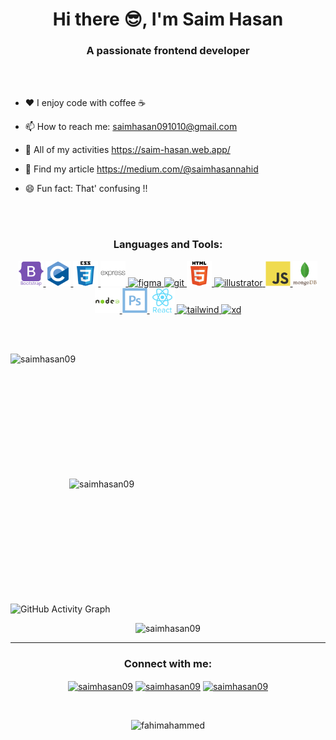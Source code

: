 


<h1 align="center"> Hi there 😎, I'm Saim Hasan</h1>
<h3 align="center"> A passionate frontend developer</h3><br><br>


 - ♥️    I enjoy code with coffee ☕
 
 - 📫  How to reach me: saimhasan091010@gmail.com 
 
 - 🔎  All of my activities https://saim-hasan.web.app/ 
 
 - 📜  Find my article https://medium.com/@saimhasannahid
 
 - 😄  Fun fact: That' confusing !!

<br><br>

<h3 align="center">Languages and Tools:</h3>

<p align="center"> <a href="https://getbootstrap.com" target="_blank" rel="noreferrer"> <img src="https://raw.githubusercontent.com/devicons/devicon/master/icons/bootstrap/bootstrap-plain-wordmark.svg" alt="bootstrap" width="40" height="40"/> </a> <a href="https://www.cprogramming.com/" target="_blank" rel="noreferrer"> <img src="https://raw.githubusercontent.com/devicons/devicon/master/icons/c/c-original.svg" alt="c" width="40" height="40"/> </a> <a href="https://www.w3schools.com/css/" target="_blank" rel="noreferrer"> <img src="https://raw.githubusercontent.com/devicons/devicon/master/icons/css3/css3-original-wordmark.svg" alt="css3" width="40" height="40"/> </a> <a href="https://expressjs.com" target="_blank" rel="noreferrer"> <img src="https://raw.githubusercontent.com/devicons/devicon/master/icons/express/express-original-wordmark.svg" alt="express" width="40" height="40"/> </a> <a href="https://www.figma.com/" target="_blank" rel="noreferrer"> <img src="https://www.vectorlogo.zone/logos/figma/figma-icon.svg" alt="figma" width="40" height="40"/> </a> <a href="https://git-scm.com/" target="_blank" rel="noreferrer"> <img src="https://www.vectorlogo.zone/logos/git-scm/git-scm-icon.svg" alt="git" width="40" height="40"/> </a> <a href="https://www.w3.org/html/" target="_blank" rel="noreferrer"> <img src="https://raw.githubusercontent.com/devicons/devicon/master/icons/html5/html5-original-wordmark.svg" alt="html5" width="40" height="40"/> </a> <a href="https://www.adobe.com/in/products/illustrator.html" target="_blank" rel="noreferrer"> <img src="https://www.vectorlogo.zone/logos/adobe_illustrator/adobe_illustrator-icon.svg" alt="illustrator" width="40" height="40"/> </a> <a href="https://developer.mozilla.org/en-US/docs/Web/JavaScript" target="_blank" rel="noreferrer"> <img src="https://raw.githubusercontent.com/devicons/devicon/master/icons/javascript/javascript-original.svg" alt="javascript" width="40" height="40"/> </a> <a href="https://www.mongodb.com/" target="_blank" rel="noreferrer"> <img src="https://raw.githubusercontent.com/devicons/devicon/master/icons/mongodb/mongodb-original-wordmark.svg" alt="mongodb" width="40" height="40"/> </a> <a href="https://nodejs.org" target="_blank" rel="noreferrer"> <img src="https://raw.githubusercontent.com/devicons/devicon/master/icons/nodejs/nodejs-original-wordmark.svg" alt="nodejs" width="40" height="40"/> </a> <a href="https://www.photoshop.com/en" target="_blank" rel="noreferrer"> <img src="https://raw.githubusercontent.com/devicons/devicon/master/icons/photoshop/photoshop-line.svg" alt="photoshop" width="40" height="40"/> </a> <a href="https://reactjs.org/" target="_blank" rel="noreferrer"> <img src="https://raw.githubusercontent.com/devicons/devicon/master/icons/react/react-original-wordmark.svg" alt="react" width="40" height="40"/> </a> <a href="https://tailwindcss.com/" target="_blank" rel="noreferrer"> <img src="https://www.vectorlogo.zone/logos/tailwindcss/tailwindcss-icon.svg" alt="tailwind" width="40" height="40"/> </a> <a href="https://www.adobe.com/products/xd.html" target="_blank" rel="noreferrer"> <img src="https://cdn.worldvectorlogo.com/logos/adobe-xd.svg" alt="xd" width="40" height="40"/> </a> </p>


<br><br>




 <p><img width="350" height="200" align="left" src="https://github-readme-stats.vercel.app/api/top-langs?username=saimhasan09&show_icons=true&locale=en&layout=compact" alt="saimhasan09" /></p> 

<p>&nbsp;<img width="410" height="200" align="right" src="https://github-readme-stats.vercel.app/api?username=saimhasan09&show_icons=true&locale=en" alt="saimhasan09" /></p> 


![GitHub Activity Graph](https://activity-graph.herokuapp.com/graph?username=saimhasan09)


<p align="center"><img width="450" src="https://github-readme-streak-stats.herokuapp.com/?user=saimhasan09" alt="saimhasan09"/> </p>
<hr>

<h3 align="center" >Connect with me:</h3>
<p align="center">
<a href="https://linkedin.com/in/saimhasan09" target="blank"><img align="center" src="https://raw.githubusercontent.com/rahuldkjain/github-profile-readme-generator/master/src/images/icons/Social/linked-in-alt.svg" alt="saimhasan09" height="30" width="40" /></a>
<a href="https://fb.com/saimhasan09" target="blank"><img align="center" src="https://raw.githubusercontent.com/rahuldkjain/github-profile-readme-generator/master/src/images/icons/Social/facebook.svg" alt="saimhasan09" height="30" width="40" /></a>
<a href="https://instagram.com/saimhasan09" target="blank"><img align="center" src="https://raw.githubusercontent.com/rahuldkjain/github-profile-readme-generator/master/src/images/icons/Social/instagram.svg" alt="saimhasan09" height="30" width="40" /></a>
</p>
<br>

<p align="center"><img src="https://gpvc.arturio.dev/saimhasan09" alt="fahimahammed"/> </p>



